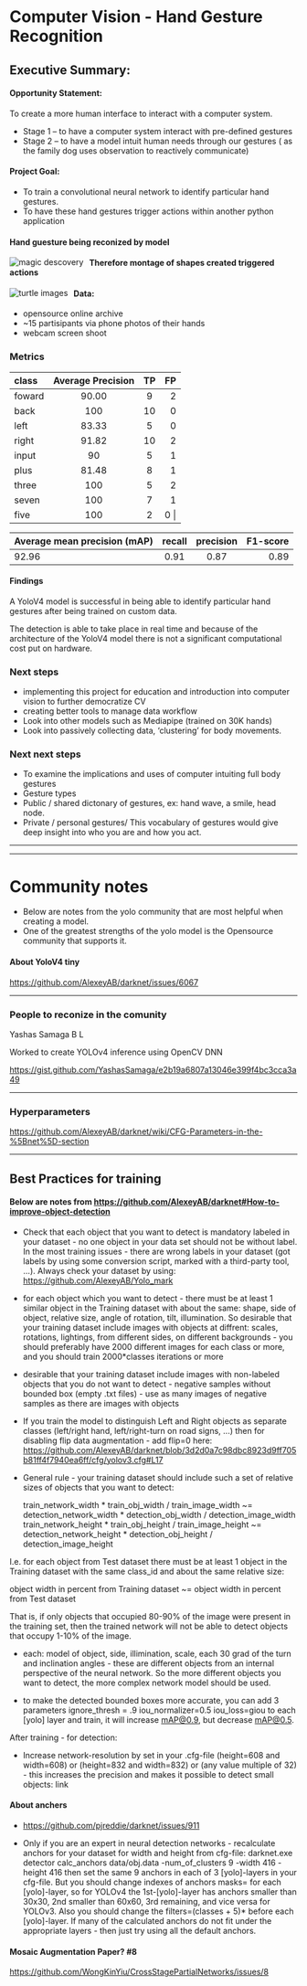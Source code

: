 # Computer Vision - Hand Gesture Recognition 

## Executive Summary:

#### Opportunity Statement:

To create a more human interface to interact with a computer system.

- Stage 1 – to have a computer system interact with pre-defined gestures 
- Stage 2 – to have a model intuit human needs through our gestures ( as the family dog uses observation to reactively communicate) 


#### Project Goal: 

- To train a convolutional neural network to identify particular hand gestures.
- To have these hand gestures trigger actions within another python application


#### Hand guesture being reconized by model
<img src="./code/images/magic.jpg"
     alt="magic descovery"
     style="float: left; margin-right: 10px;" />

#### Therefore montage of shapes created triggered actions 

<img src="./code/images/turtle_shapes.jpg"
     alt="turtle images"
     style="float: left; margin-right: 10px;" />

#### Data:

- opensource online archive 
- ~15 partisipants via phone photos of their hands
- webcam screen shoot 

### Metrics 


| class          | Average Precision    | TP    |  FP |
| :------------- | :----------: | :----------: |-----------: |
|  foward | 90.00  | 9   | 2|
|  back | 100  | 10  | 0|
|  left| 83.33  | 5   | 0|
|  right| 91.82  | 10   | 2|
|  input| 90  | 5   | 1|
|  plus| 81.48  | 8   | 1|
|  three| 100  | 5   | 2|
|  seven | 100  | 7   | 1|
|five | 100| 2 |0 \||

| Average mean precision (mAP)         |recall    | precision   | F1-score |
| :------------- | :----------: | :----------: |-----------: |
|  92.96 | 0.91  | 0.87   | 0.89|

#### Findings

A YoloV4 model is successful in being able to identify particular hand gestures after being trained on custom data.

The detection is able to take place in real time and because of the architecture 
of the YoloV4 model there is not a significant computational cost put on hardware. 


### Next steps
- implementing this project for education and introduction into computer vision to further democratize CV
- creating better tools to manage data workflow
- Look into other models such as Mediapipe (trained on 30K hands)
- Look into passively collecting data, ‘clustering’ for body movements.  
### Next next steps
- To examine the implications and uses of computer intuiting full body gestures
- Gesture types
 - Public / shared dictonary of gestures, ex: hand wave, a smile, head node.
 - Private / personal gestures/  This vocabulary of gestures would give deep insight into who you are and how you act.

--- 

---

# Community notes
- Below are notes from the yolo community that are most helpful when creating a model. 
- One of the greatest strengths of the yolo model is the Opensource community that supports it.

#### About YoloV4 tiny 

https://github.com/AlexeyAB/darknet/issues/6067

---

### People to reconize in the comunity

Yashas Samaga B L

Worked to create YOLOv4 inference using OpenCV DNN 

https://gist.github.com/YashasSamaga/e2b19a6807a13046e399f4bc3cca3a49

---

### Hyperparameters

https://github.com/AlexeyAB/darknet/wiki/CFG-Parameters-in-the-%5Bnet%5D-section

---

## Best Practices for training 

#### Below are notes from   https://github.com/AlexeyAB/darknet#How-to-improve-object-detection

- Check that each object that you want to detect is mandatory labeled in your dataset - no one object in your data set should not be without label. In the most training issues - there are wrong labels in your dataset (got labels by using some conversion script, marked with a third-party tool, ...). Always check your dataset by using: https://github.com/AlexeyAB/Yolo_mark

- for each object which you want to detect - there must be at least 1 similar object in the Training dataset with about the same: shape, side of object, relative size, angle of rotation, tilt, illumination. So desirable that your training dataset include images with objects at diffrent: scales, rotations, lightings, from different sides, on different backgrounds - you should preferably have 2000 different images for each class or more, and you should train 2000*classes iterations or more

- desirable that your training dataset include images with non-labeled objects that you do not want to detect - negative samples without bounded box (empty .txt files) - use as many images of negative samples as there are images with objects

- If you train the model to distinguish Left and Right objects as separate classes (left/right hand, left/right-turn on road signs, ...) then for disabling flip data augmentation - add flip=0 here: https://github.com/AlexeyAB/darknet/blob/3d2d0a7c98dbc8923d9ff705b81ff4f7940ea6ff/cfg/yolov3.cfg#L17

- General rule - your training dataset should include such a set of relative sizes of objects that you want to detect:

    train_network_width * train_obj_width / train_image_width ~= detection_network_width * detection_obj_width / detection_image_width
    train_network_height * train_obj_height / train_image_height ~= detection_network_height * detection_obj_height / detection_image_height

I.e. for each object from Test dataset there must be at least 1 object in the Training dataset with the same class_id and about the same relative size:

object width in percent from Training dataset ~= object width in percent from Test dataset

That is, if only objects that occupied 80-90% of the image were present in the training set, then the trained network will not be able to detect objects that occupy 1-10% of the image.

- each: model of object, side, illimination, scale, each 30 grad of the turn and inclination angles - these are different objects from an internal perspective of the neural network. So the more different objects you want to detect, the more complex network model should be used.

- to make the detected bounded boxes more accurate, you can add 3 parameters ignore_thresh = .9 iou_normalizer=0.5 iou_loss=giou to each [yolo] layer and train, it will increase mAP@0.9, but decrease mAP@0.5.

After training - for detection:

- Increase network-resolution by set in your .cfg-file (height=608 and width=608) or (height=832 and width=832) or (any value multiple of 32) - this increases the precision and makes it possible to detect small objects: link


#### About anchers

- https://github.com/pjreddie/darknet/issues/911

- Only if you are an expert in neural detection networks - recalculate anchors for your dataset for width and height from cfg-file: darknet.exe detector calc_anchors data/obj.data -num_of_clusters 9 -width 416 -height 416 then set the same 9 anchors in each of 3 [yolo]-layers in your cfg-file. But you should change indexes of anchors masks= for each [yolo]-layer, so for YOLOv4 the 1st-[yolo]-layer has anchors smaller than 30x30, 2nd smaller than 60x60, 3rd remaining, and vice versa for YOLOv3. Also you should change the filters=(classes + 5)*<number of mask> before each [yolo]-layer. If many of the calculated anchors do not fit under the appropriate layers - then just try using all the default anchors.

#### Mosaic Augmentation Paper? #8

https://github.com/WongKinYiu/CrossStagePartialNetworks/issues/8
